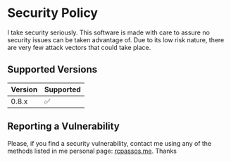 # Security Policy

I take security seriously.
This software is made with care to assure no security issues can be taken advantage of.
Due to its low risk nature, there are very few attack vectors that could take place.

## Supported Versions

| Version | Supported          |
| ------- | ------------------ |
| 0.8.x   | :white_check_mark: |

## Reporting a Vulnerability

Please, if you find a security vulnerability, contact me using any of the methods listed in me personal page: [rcpassos.me](https://rcpassos.me/). Thanks
